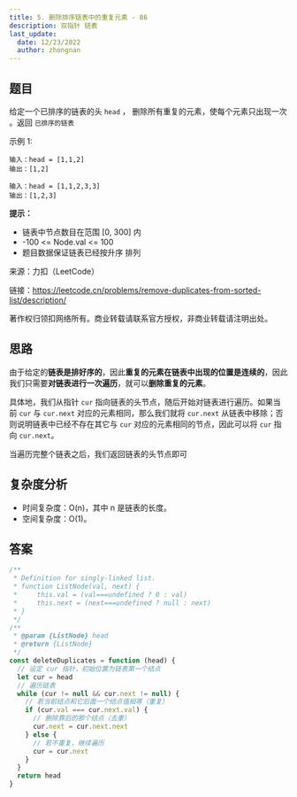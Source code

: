 ```yaml
---
title: 5. 删除排序链表中的重复元素 - 86
description: 双指针 链表
last_update:
  date: 12/23/2022
  author: zhongnan
---
```


## 题目

给定一个已排序的链表的头 `head` ， 删除所有重复的元素，使每个元素只出现一次 。返回 `已排序的链表`

示例 1:

```
输入：head = [1,1,2]
输出：[1,2]
```

```
输入：head = [1,1,2,3,3]
输出：[1,2,3]
```

**提示：**

- 链表中节点数目在范围 [0, 300] 内
- -100 <= Node.val <= 100
- 题目数据保证链表已经按升序 排列

来源：力扣（LeetCode）

链接：https://leetcode.cn/problems/remove-duplicates-from-sorted-list/description/

著作权归领扣网络所有。商业转载请联系官方授权，非商业转载请注明出处。

## 思路

由于给定的**链表是排好序的**，因此**重复的元素在链表中出现的位置是连续的**，因此我们只需要**对链表进行一次遍历**，就可以**删除重复的元素**。

具体地，我们从指针 `cur` 指向链表的头节点，随后开始对链表进行遍历。如果当前 `cur` 与 `cur.next` 对应的元素相同，那么我们就将 `cur.next` 从链表中移除；否则说明链表中已经不存在其它与 `cur` 对应的元素相同的节点，因此可以将 `cur` 指向 `cur.next`。

当遍历完整个链表之后，我们返回链表的头节点即可

## 复杂度分析

- 时间复杂度：O(n)，其中 n 是链表的长度。
- 空间复杂度：O(1)。

## 答案

```js
/**
 * Definition for singly-linked list.
 * function ListNode(val, next) {
 *     this.val = (val===undefined ? 0 : val)
 *     this.next = (next===undefined ? null : next)
 * }
 */
/**
 * @param {ListNode} head
 * @return {ListNode}
 */
const deleteDuplicates = function (head) {
  // 设定 cur 指针，初始位置为链表第一个结点
  let cur = head
  // 遍历链表
  while (cur != null && cur.next != null) {
    // 若当前结点和它后面一个结点值相等（重复）
    if (cur.val === cur.next.val) {
      // 删除靠后的那个结点（去重）
      cur.next = cur.next.next
    } else {
      // 若不重复，继续遍历
      cur = cur.next
    }
  }
  return head
}
```
